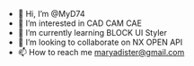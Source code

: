 - 👋 Hi, I’m @MyD74
- 👀 I’m interested in CAD CAM CAE
- 🌱 I’m currently learning BLOCK UI Styler
- 💞️ I’m looking to collaborate on NX OPEN API
- 📫 How to reach me maryadister@gmail.com

<!---
MyD74/MyD74 is a ✨ special ✨ repository because its `README.md` (this file) appears on your GitHub profile.
You can click the Preview link to take a look at your changes.
--->
